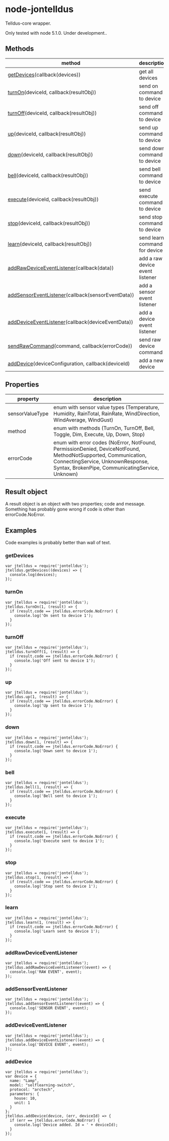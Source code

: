 # node-jontelldus
Telldus-core wrapper.

Only tested with node 5.1.0. Under development..

## Methods
| method | description |
|--------|-------------|
| [getDevices](#user-content-getdevices)(callback(devices)) | get all devices |
| [turnOn](#user-content-turnon)(deviceId, callback(resultObj)) | send on command to device | 
| [turnOff](#user-content-turnoff)(deviceId, callback(resultObj)) | send off command to device |
| [up](#user-content-up)(deviceId, callback(resultObj)) | send up command to device |
| [down](#user-content-down)(deviceId, callback(resultObj)) | send down command to device |
| [bell](#user-content-bell)(deviceId, callback(resultObj)) | send bell command to device |
| [execute](#user-content-execute)(deviceId, callback(resultObj)) | send execute command to device |
| [stop](#user-content-stop)(deviceId, callback(resultObj)) | send stop command to device |
| [learn](#user-content-learn)(deviceId, callback(resultObj)) | send learn command for device |
| [addRawDeviceEventListener](#user-content-addrawdeviceeventlistener)(callback(data)) | add a raw device event listener |
| [addSensorEventListener](#user-content-addsensoreventlistener)(callback(sensorEventData)) | add a sensor event listener |
| [addDeviceEventListener](#user-content-adddeviceeventlistener)(callback(deviceEventData)) | add a device event listener |
| [sendRawCommand](#user-content-sendrawcommand)(command, callback(errorCode)) | send raw device command |
| [addDevice](#user-content-adddevice)(deviceConfiguration, callback(deviceId) | add a new device |

## Properties
| property | description |
|----------|-------------|
| sensorValueType | enum with sensor value types (Temperature, Humidity, RainTotal, RainRate, WindDirection, WindAverage, WindGust) |
| method | enum with methods (TurnOn, TurnOff, Bell, Toggle, Dim, Execute, Up, Down, Stop) |
| errorCode | enum with error codes (NoError, NotFound, PermissionDenied, DeviceNotFound, MethodNotSupported, Communication, ConnectingService, UnknownResponse, Syntax, BrokenPipe, CommunicatingService, Unknown) |

## Result object
A result object is an object with two properties; code and message. Something has probably gone wrong if code is other than errorCode.NoError. 

## Examples
Code examples is probably better than wall of text.

### getDevices
```
var jtelldus = require('jontelldus');
jtelldus.getDevices((devices) => {
  console.log(devices);
});
```

### turnOn 
```
var jtelldus = require('jontelldus');
jtelldus.turnOn(1, (result) => {
  if (result.code == jtelldus.errorCode.NoError) {
    console.log('On sent to device 1');
  }
});
```

### turnOff 
```
var jtelldus = require('jontelldus');
jtelldus.turnOff(1, (result) => {
  if (result.code == jtelldus.errorCode.NoError) {
    console.log('Off sent to device 1');
  }
});
```

### up 
```
var jtelldus = require('jontelldus');
jtelldus.up(1, (result) => {
  if (result.code == jtelldus.errorCode.NoError) {
    console.log('Up sent to device 1');
  }
});
```

### down
```
var jtelldus = require('jontelldus');
jtelldus.down(1, (result) => {
  if (result.code == jtelldus.errorCode.NoError) {
    console.log('Down sent to device 1');
  }
});
```

### bell 
```
var jtelldus = require('jontelldus');
jtelldus.bell(1, (result) => {
  if (result.code == jtelldus.errorCode.NoError) {
    console.log('Bell sent to device 1');
  }
});
```

### execute 
```
var jtelldus = require('jontelldus');
jtelldus.execute(1, (result) => {
  if (result.code == jtelldus.errorCode.NoError) {
    console.log('Execute sent to device 1');
  }
});
```

### stop
```
var jtelldus = require('jontelldus');
jtelldus.stop(1, (result) => {
  if (result.code == jtelldus.errorCode.NoError) {
    console.log('Stop sent to device 1');
  }
});
```

### learn
```
var jtelldus = require('jontelldus');
jtelldus.learn(1, (result) => {
  if (result.code == jtelldus.errorCode.NoError) {
    console.log('Learn sent to device 1');
  }
});
```

### addRawDeviceEventListener
```
var jtelldus = require('jontelldus');
jtelldus.addRawDeviceEventListener((event) => {
  console.log('RAW EVENT', event);
});
```

### addSensorEventListener
```
var jtelldus = require('jontelldus');
jtelldus.addSensorEventListener((event) => {
  console.log('SENSOR EVENT', event);
});
```

### addDeviceEventListener
```
var jtelldus = require('jontelldus');
jtelldus.addDeviceEventListener((event) => {
  console.log('DEVICE EVENT', event);
});
```

### addDevice
```
var jtelldus = require('jontelldus');
var device = {
  name: "Lamp",
  model: "selflearning-switch",
  protocol: "arctech",
  parameters: {
    house: 10,
    unit: 1
  }
};
jtelldus.addDevice(device, (err, deviceId) => {
  if (err == jtelldus.errorCode.NoError) {
    console.log('Device added. Id = ' + deviceId);
  }
});
```
